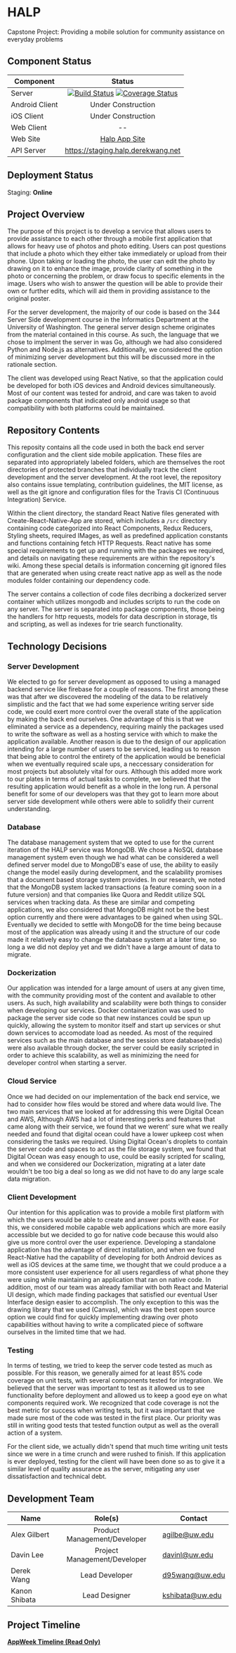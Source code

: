# HALP

Capstone Project: Providing a mobile solution for community assistance on everyday problems

## Component Status

| Component              | Status                            |
| ----------------- |:---------------------------------:|
| Server            | [![Build Status](https://travis-ci.org/JuiMin/HALP.svg?branch=master)](https://travis-ci.org/JuiMin/HALP) [![Coverage Status](https://coveralls.io/repos/github/JuiMin/HALP/badge.svg?branch=master)](https://coveralls.io/github/JuiMin/HALP?branch=master)      |
| Android Client | Under Construction |
| iOS Client | Under Construction |
| Web Client | -- |
| Web Site   | [Halp App Site](https://halpapp.github.io/) |
| API Server | https://staging.halp.derekwang.net |

## Deployment Status

Staging: **Online**

## Project Overview
The purpose of this project is to develop a service that allows users to provide assistance to each other through a mobile first application that allows for heavy use of photos and photo editing. Users can post questions that include a photo which they either take immediately or upload from their phone. Upon taking or loading the photo, the user can edit the photo by drawing on it to enhance the image, provide clarity of something in the photo or concerning the problem, or draw focus to specific elements in the image. Users who wish to answer the question will be able to provide their own or further edits, which will aid them in providing assistance to the original poster.

For the server development, the majority of our code is based on the 344 Server Side development course in the Informatics Department at the University of Washington. The general server design scheme originates from the material contained in this course. As such, the language that we chose to implment the server in was Go, although we had also considered Python and Node.js as alternatives. Additionally, we considered the option of minimizing server development but this will be discussed more in the rationale section.

The client was developed using React Native, so that the application could be developed for both iOS devices and Android devices simultaneously. Most of our content was tested for android, and care was taken to avoid package components that indicated only android usage so that compatibility with both platforms could be maintained.

## Repository Contents
This reposity contains all the code used in both the back end server configuration and the client side mobile application. These files are separated into appropriately labeled folders, which are themselves the root directories of protected branches that individually track the client development and the server development. At the root level, the repository also contains issue templating, contribution guidelines, the MIT license, as well as the git ignore and configuration files for the Travis CI (Continuous Integration) Service.

Within the client directory, the standard React Native files generated with Create-React-Native-App are stored, which includes a ```/src``` directory containing code categorized into React Components, Redux Reducers, Styling sheets, required IMages, as well as predefined application constants and functions containing fetch HTTP Requests. React native has some special requirements to get up and running with the packages we required, and details on navigating these requirements are within the repository's wiki. Among these special details is information concerning git ignored files that are generated when using create react native app as well as the node modules folder containing our dependency code.

The server contains a collection of code files decribing a dockerized server container which utilizes mongodb and includes scripts to run the code on any server. The server is separated into package components, those being the handlers for http requests, models for data description in storage, tls and scripting, as well as indexes for trie search functionality.

## Technology Decisions

### Server Development
We elected to go for server development as opposed to using a managed backend service like firebase for a couple of reasons. The first among these was that after we discovered the modeling of the data to be relatively simplistic and the fact that we had some experience writing server side code, we could exert more control over the overall state of the application by making the back end ourselves. One advantage of this is that we eliminated a service as a dependency, requiring mainly the packages used to write the software as well as a hosting service with which to make the application available. Another reason is due to the design of our application intending for a large number of users to be serviced, leading us to reason that being able to control the entirety of the application would be beneficial when we eventually required scale ups, a neccessary consideration for most projects but absolutely vital for ours. Although this added more work to our plates in terms of actual tasks to complete, we believed that the resulting application would benefit as a whole in the long run. A personal benefit for some of our developers was that they got to learn more about server side development while others were able to solidify their current understanding.

### Database
The database management system that we opted to use for the current iteration of the HALP service was MongoDB. We chose a NoSQL database management system even though we had what can be considered a well defined server model due to MongoDB's ease of use, the ability to easily change the model easily during development, and the scalability promises that a document based storage system provides. In our research, we noted that the MongoDB system lacked transactions (a feature coming soon in a future version) and that companies like Quora and Reddit utilize SQL services when tracking data. As these are similar and competing applications, we also considered that MongoDB might not be the best option currently and there were advantages to be gained when using SQL. Eventually we decided to settle with MongoDB for the time being because most of the application was already using it and the structure of our code made it relatively easy to change the database system at a later time, so long a we did not deploy yet and we didn't have a large amount of data to migrate.

### Dockerization
Our application was intended for a large amount of users at any given time, with the community providing most of the content and available to other users. As such, high availability and scalability were both things to consider when developing our services. Docker containerization was used to package the server side code so that new instances could be spun up quickly, allowing the system to monitor itself and start up services or shut down services to accomodate load as needed. As most of the required services such as the main database and the session store database(redis) were also available through docker, the server could be easily scripted in order to achieve this scalability, as well as minimizing the need for developer control when starting a server.

### Cloud Service
Once we had decided on our implementation of the back end service, we had to consider how files would be stored and where data would live. The two main services that we looked at for addressing this were Digital Ocean and AWS, Although AWS had a lot of interesting perks and features that came along with their service, we found that we werent' sure what we really needed and found that digital ocean could have a lower upkeep cost when considering the tasks we required. Using Digital Ocean's droplets to contain the server code and spaces to act as the file storage system, we found that Digital Ocean was easy enough to use, could be easily scripted for scaling, and when we considered our Dockerization, migrating at a later date wouldn't be too big a deal so long as we did not have to do any large scale data migration.

### Client Development
Our intention for this application was to provide a mobile first platform with which the users would be able to create and answer posts with ease. For this, we considered mobile capable web applications which are more easily accessible but we decided to go for native code because this would also give us more control over the user experience. Developing a standalone application has the advantage of direct installation, and when we found React-Native had the capability of developing for both Android devices as well as iOS devices at the same time, we thought that we could produce a a more consistent user experience for all users regardless of what phone they were using while maintaining an application that ran on native code. In addition, most of our team was already familiar with both React and Material UI design, which made finding packages that satisfied our eventual User Interface design easier to accomplish. The only exception to this was the drawing library that we used (Canvas), which was the best open source option we could find for quickly implementing drawing over photo capabilities without having to write a complicated piece of software ourselves in the limited time that we had.

### Testing
In terms of testing, we tried to keep the server code tested as much as possible. For this reason, we generally aimed for at least 85% code coverage on unit tests, with several components tested for integration. We believed that the server was important to test as it allowed us to see functionality before deployment and allowed us to keep a good eye on what components required work. We recognized that code coverage is not the best metric for success when writing tests, but it was important that we made sure most of the code was tested in the first place. Our priority was still in writing good tests that tested function output as well as the overall action of a system.

For the client side, we actually didn't spend that much time writing unit tests since we were in a time crunch and were rushed to finish. If this application is ever deployed, testing for the client will have been done so as to give it a similar level of quality assurance as the server, mitigating any user dissatisfaction and technical debt.

## Development Team
| Name              | Role(s)                           | Contact        |
| ----------------- |:---------------------------------:|----------------|
| Alex Gilbert      | Product Management/Developer      | agilbe@uw.edu  |
| Davin Lee         | Project Management/Developer      | davinl@uw.edu  |
| Derek Wang        | Lead Developer                    | d95wang@uw.edu |
| Kanon Shibata     | Lead Designer                     | kshibata@uw.edu|

## Project Timeline
**[AppWeek Timeline (Read Only)](https://app.teamweek.com/#pg/6hGsJu7uJgUkuUMtogdRId_TRHJhxAar)**
